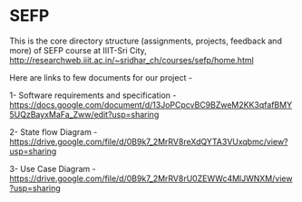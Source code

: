 # SEFP
This is the core directory structure (assignments, projects, feedback and more) of SEFP course at IIIT-Sri City, http://researchweb.iiit.ac.in/~sridhar_ch/courses/sefp/home.html

   Here are links to few documents for our project -
   
   1- Software requirements and specification - 
                                 https://docs.google.com/document/d/13JoPCpcvBC9BZweM2KK3qfafBMY5UQzBayxMaFa_Zww/edit?usp=sharing

   2- State flow Diagram - 
                        https://drive.google.com/file/d/0B9k7_2MrRV8reXdQYTA3VUxqbmc/view?usp=sharing

   3- Use Case Diagram - 
                        https://drive.google.com/file/d/0B9k7_2MrRV8rU0ZEWWc4MlJWNXM/view?usp=sharing
